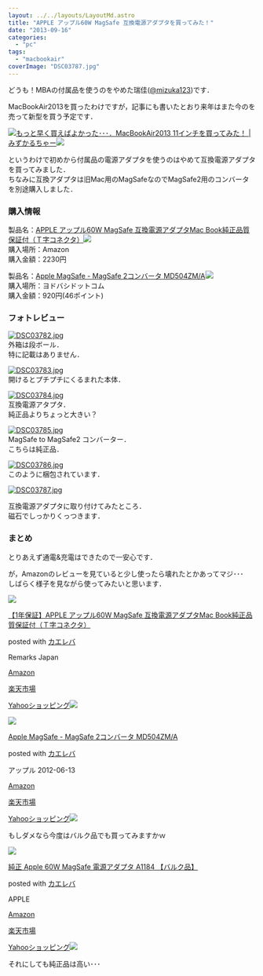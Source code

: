 ```yaml
---
layout: ../../layouts/LayoutMd.astro
title: "APPLE アップル60W MagSafe 互換電源アダプタを買ってみた！"
date: "2013-09-16"
categories: 
  - "pc"
tags: 
  - "macbookair"
coverImage: "DSC03787.jpg"
---
```


どうも！MBAの付属品を使うのをやめた瑞佳([@mizuka123](https://twitter.com/mizuka123))です．

MacBookAir2013を買ったわけですが，記事にも書いたとおり来年はまた今のを売って新型を買う予定です．

[![](http://capture.heartrails.com/150x130/shadow?//mizuka123.net/4079/)](//mizuka123.net/4079/)[もっと早く買えばよかった･･･．MacBookAir2013 11インチを買ってみた！ | みずかるちゃー](//mizuka123.net/4079/)[![](http://b.hatena.ne.jp/entry/image///mizuka123.net/4079/)](http://b.hatena.ne.jp/entry///mizuka123.net/4079/)  
  

というわけで初めから付属品の電源アダプタを使うのはやめて互換電源アダプタを買ってみました．  
ちなみに互換アダプタは旧Mac用のMagSafeなのでMagSafe2用のコンバータを別途購入しました．

### 購入情報

製品名：[APPLE アップル60W MagSafe 互換電源アダプタMac Book純正品質保証付（Ｔ字コネクタ）](http://www.amazon.co.jp/gp/product/B0095D0CSS/ref=as_li_ss_tl?ie=UTF8&camp=247&creative=7399&creativeASIN=B0095D0CSS&linkCode=as2&tag=mizuka123-22)![](http://ir-jp.amazon-adsystem.com/e/ir?t=mizuka123-22&l=as2&o=9&a=B0095D0CSS)  
購入場所：Amazon  
購入金額：2230円

製品名：[Apple MagSafe - MagSafe 2コンバータ MD504ZM/A](http://www.amazon.co.jp/gp/product/B008ALAHA4/ref=as_li_ss_tl?ie=UTF8&camp=247&creative=7399&creativeASIN=B008ALAHA4&linkCode=as2&tag=mizuka123-22)![](http://ir-jp.amazon-adsystem.com/e/ir?t=mizuka123-22&l=as2&o=9&a=B008ALAHA4)  
購入場所：ヨドバシドットコム  
購入金額：920円(46ポイント)

### フォトレビュー

[![DSC03782.jpg](images/9768201005_a58280d28b_b.jpg)](http://www.flickr.com/photos/67522130@N08/9768201005/ "DSC03782.jpg")  
外箱は段ボール．  
特に記載はありません．

[![DSC03783.jpg](images/9768202985_80c0db50ba_b.jpg)](http://www.flickr.com/photos/67522130@N08/9768202985/ "DSC03783.jpg")  
開けるとプチプチにくるまれた本体．

[![DSC03784.jpg](images/9768211506_f318ae8b2a_b.jpg)](http://www.flickr.com/photos/67522130@N08/9768211506/ "DSC03784.jpg")  
互換電源アタプタ．  
純正品よりちょっと大きい？

[![DSC03785.jpg](images/9768004952_3edb6c0fa0_b.jpg)](http://www.flickr.com/photos/67522130@N08/9768004952/ "DSC03785.jpg")  
MagSafe to MagSafe2 コンバーター．  
こちらは純正品．

[![DSC03786.jpg](images/9768005131_c9cc69134a_b.jpg)](http://www.flickr.com/photos/67522130@N08/9768005131/ "DSC03786.jpg")  
このように梱包されています．

[![DSC03787.jpg](images/9768006431_0b3091ff16_b.jpg)](http://www.flickr.com/photos/67522130@N08/9768006431/ "DSC03787.jpg")

互換電源アダプタに取り付けてみたところ．  
磁石でしっかりくっつきます．

### まとめ

とりあえず通電&充電はできたので一安心です．

が，Amazonのレビューを見ていると少し使ったら壊れたとかあってマジ･･･  
しばらく様子を見ながら使ってみたいと思います．

[![](images/41rCW7h4EAL._SL160_.jpg)](https://www.amazon.co.jp/exec/obidos/ASIN/B0095D0CSS/mizuka123-22/ref=nosim/)

[【1年保証】APPLE アップル60W MagSafe 互換電源アダプタMac Book純正品質保証付（Ｔ字コネクタ）](https://www.amazon.co.jp/exec/obidos/ASIN/B0095D0CSS/mizuka123-22/ref=nosim/)

posted with [カエレバ](http://kaereba.com)

Remarks Japan

[Amazon](http://www.amazon.co.jp/gp/search?keywords=%83A%83b%83v%83%8B60W%20MagSafe%20T%8E%9A%83R%83l%83N%83%5E&__mk_ja_JP=%83J%83%5E%83J%83i&tag=mizuka123-22 "アマゾン")

[楽天市場](http://hb.afl.rakuten.co.jp/hgc/032b53ee.4b34c5ee.0f4a541e.f440145e/?pc=http%3A%2F%2Fsearch.rakuten.co.jp%2Fsearch%2Fmall%2F%25E3%2582%25A2%25E3%2583%2583%25E3%2583%2597%25E3%2583%25AB60W%2520MagSafe%2520T%25E5%25AD%2597%25E3%2582%25B3%25E3%2583%258D%25E3%2582%25AF%25E3%2582%25BF%2F-%2Ff.1-p.1-s.1-sf.0-st.A-v.2%3Fx%3D0%26scid%3Daf_ich_link_urltxt%26m%3Dhttp%3A%2F%2Fm.rakuten.co.jp%2F "楽天市場")

[Yahooショッピング![](//ad.jp.ap.valuecommerce.com/servlet/gifbanner?sid=3066752&pid=881990642)](//ck.jp.ap.valuecommerce.com/servlet/referral?sid=3066752&pid=881990642&vc_url=http%3A%2F%2Fshopping.search.yahoo.co.jp%2Fsearch%3FuIv%3Don%26ei%3DUTF-8%26tab_ex%3Dcommerce%26slider%3D0%26va%3D%25E3%2582%25A2%25E3%2583%2583%25E3%2583%2597%25E3%2583%25AB60W%2520MagSafe%2520T%25E5%25AD%2597%25E3%2582%25B3%25E3%2583%258D%25E3%2582%25AF%25E3%2582%25BF "Yahooショッピング")

[![](images/41xf6KOSFEL._SL160_.jpg)](https://www.amazon.co.jp/exec/obidos/ASIN/B008ALAHA4/mizuka123-22/ref=nosim/)

[Apple MagSafe - MagSafe 2コンバータ MD504ZM/A](https://www.amazon.co.jp/exec/obidos/ASIN/B008ALAHA4/mizuka123-22/ref=nosim/)

posted with [カエレバ](http://kaereba.com)

アップル 2012-06-13

[Amazon](http://www.amazon.co.jp/gp/search?keywords=MD504ZM%2FA&__mk_ja_JP=%83J%83%5E%83J%83i&tag=mizuka123-22 "アマゾン")

[楽天市場](http://hb.afl.rakuten.co.jp/hgc/032b53ee.4b34c5ee.0f4a541e.f440145e/?pc=http%3A%2F%2Fsearch.rakuten.co.jp%2Fsearch%2Fmall%2FMD504ZM%252FA%2F-%2Ff.1-p.1-s.1-sf.0-st.A-v.2%3Fx%3D0%26scid%3Daf_ich_link_urltxt%26m%3Dhttp%3A%2F%2Fm.rakuten.co.jp%2F "楽天市場")

[Yahooショッピング![](//ad.jp.ap.valuecommerce.com/servlet/gifbanner?sid=3066752&pid=881990642)](//ck.jp.ap.valuecommerce.com/servlet/referral?sid=3066752&pid=881990642&vc_url=http%3A%2F%2Fshopping.search.yahoo.co.jp%2Fsearch%3FuIv%3Don%26ei%3DUTF-8%26tab_ex%3Dcommerce%26slider%3D0%26va%3DMD504ZM%252FA "Yahooショッピング")

もしダメなら今度はバルク品でも買ってみますかｗ

[![](images/21n93eVKa4L._SL160_.jpg)](https://www.amazon.co.jp/exec/obidos/ASIN/B009ZQ5MJO/mizuka123-22/ref=nosim/)

[純正 Apple 60W MagSafe 電源アダプタ A1184 【バルク品】](https://www.amazon.co.jp/exec/obidos/ASIN/B009ZQ5MJO/mizuka123-22/ref=nosim/)

posted with [カエレバ](http://kaereba.com)

APPLE

[Amazon](http://www.amazon.co.jp/gp/search?keywords=A1184&__mk_ja_JP=%83J%83%5E%83J%83i&tag=mizuka123-22 "アマゾン")

[楽天市場](http://hb.afl.rakuten.co.jp/hgc/032b53ee.4b34c5ee.0f4a541e.f440145e/?pc=http%3A%2F%2Fsearch.rakuten.co.jp%2Fsearch%2Fmall%2FA1184%2F-%2Ff.1-p.1-s.1-sf.0-st.A-v.2%3Fx%3D0%26scid%3Daf_ich_link_urltxt%26m%3Dhttp%3A%2F%2Fm.rakuten.co.jp%2F "楽天市場")

[Yahooショッピング![](//ad.jp.ap.valuecommerce.com/servlet/gifbanner?sid=3066752&pid=881990642)](//ck.jp.ap.valuecommerce.com/servlet/referral?sid=3066752&pid=881990642&vc_url=http%3A%2F%2Fshopping.search.yahoo.co.jp%2Fsearch%3FuIv%3Don%26ei%3DUTF-8%26tab_ex%3Dcommerce%26slider%3D0%26va%3DA1184 "Yahooショッピング")

それにしても純正品は高い･･･
